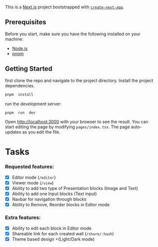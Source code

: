 This is a [Next.js](https://nextjs.org/) project bootstrapped with [`create-next-app`](https://github.com/vercel/next.js/tree/canary/packages/create-next-app).

## Prerequisites

Before you start, make sure you have the following installed on your machine:

- [Node.js](https://nodejs.org/)
- [pnpm](https://pnpm.io/)

## Getting Started

first clone the repo and navigate to the project directory.
Install the project dependencies.

```bash
pnpm  install
```

run the development server:

```bash
pnpm  run  dev
```

Open [http://localhost:3000](http://localhost:3000) with your browser to see the result.
You can start editing the page by modifying `pages/index.tsx`. The page auto-updates as you edit the file.

# Tasks

### Requested features:

- [x] Editor mode (`/editor`)
- [x] Viewer mode (`/view`)
- [x] Ability to add two type of Presentation blocks (Image and Text)
- [x] Ability to add one Input blocks (Text input)
- [x] Navbar for navigation through blocks
- [x] Ability to Remove, Reorder blocks in Editor mode

### Extra features:

- [x] Ability to edit each block in Editor mode
- [x] Shareable link for each created wall (`/share/:hash`)
- [x] Theme based design +(Light/Dark mode)
